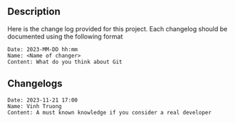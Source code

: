 ## Description
Here is the change log provided for this project. Each changelog should be documented using the following format

```
Date: 2023-MM-DD hh:mm
Name: <Name of changer>
Content: What do you think about Git
```

## Changelogs

```
Date: 2023-11-21 17:00
Name: Vinh Truong
Content: A must known knowledge if you consider a real developer
```

